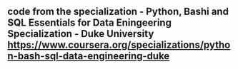 code from the specialization - Python, Bashi and SQL Essentials for Data Eningeering Specialization - Duke University
https://www.coursera.org/specializations/python-bash-sql-data-engineering-duke 
----
